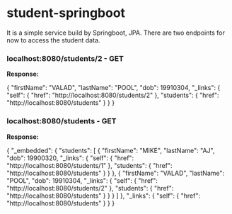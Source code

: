 # student-springboot
It is a simple service build by Springboot, JPA. There are two endpoints for now to access the student data.

### localhost:8080/students/2 - GET

**Response:**

{
     "firstName": "VALAD",
     "lastName": "POOL",
     "dob": 19910304,
     "_links": {
         "self": {
             "href": "http://localhost:8080/students/2"
         },
         "students": {
             "href": "http://localhost:8080/students"
         }
     }
 }

### localhost:8080/students - GET

**Response:**

{
    "_embedded": {
        "students": [
            {
                "firstName": "MIKE",
                "lastName": "AJ",
                "dob": 19900320,
                "_links": {
                    "self": {
                        "href": "http://localhost:8080/students/1"
                    },
                    "students": {
                        "href": "http://localhost:8080/students"
                    }
                }
            },
            {
                "firstName": "VALAD",
                "lastName": "POOL",
                "dob": 19910304,
                "_links": {
                    "self": {
                        "href": "http://localhost:8080/students/2"
                    },
                    "students": {
                        "href": "http://localhost:8080/students"
                    }
                }
            }
        ]
    },
    "_links": {
        "self": {
            "href": "http://localhost:8080/students"
        }
    }
}
